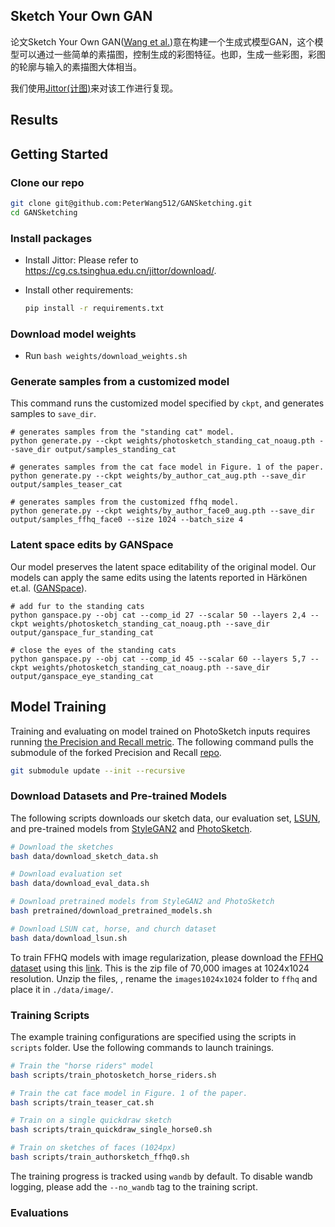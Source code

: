 ## Sketch Your Own GAN

论文Sketch Your Own GAN([Wang et al.](https://github.com/PeterWang512/GANSketching))意在构建一个生成式模型GAN，这个模型可以通过一些简单的素描图，控制生成的彩图特征。也即，生成一些彩图，彩图的轮廓与输入的素描图大体相当。

我们使用[Jittor(计图)](https://github.com/Jittor/Jittor)来对该工作进行复现。

## Results


## Getting Started

### Clone our repo

```bash
git clone git@github.com:PeterWang512/GANSketching.git
cd GANSketching
```

### Install packages
- Install Jittor: Please refer to https://cg.cs.tsinghua.edu.cn/jittor/download/.
- Install other requirements:

  ```bash
  pip install -r requirements.txt
  ```

### Download model weights

- Run `bash weights/download_weights.sh`


### Generate samples from a customized model

This command runs the customized model specified by `ckpt`, and generates samples to `save_dir`.

```
# generates samples from the "standing cat" model.
python generate.py --ckpt weights/photosketch_standing_cat_noaug.pth --save_dir output/samples_standing_cat

# generates samples from the cat face model in Figure. 1 of the paper.
python generate.py --ckpt weights/by_author_cat_aug.pth --save_dir output/samples_teaser_cat

# generates samples from the customized ffhq model.
python generate.py --ckpt weights/by_author_face0_aug.pth --save_dir output/samples_ffhq_face0 --size 1024 --batch_size 4
```

### Latent space edits by GANSpace

Our model preserves the latent space editability of the original model. Our models can apply the same edits using the latents reported in Härkönen et.al. ([GANSpace](https://github.com/harskish/ganspace)).

```
# add fur to the standing cats
python ganspace.py --obj cat --comp_id 27 --scalar 50 --layers 2,4 --ckpt weights/photosketch_standing_cat_noaug.pth --save_dir output/ganspace_fur_standing_cat

# close the eyes of the standing cats
python ganspace.py --obj cat --comp_id 45 --scalar 60 --layers 5,7 --ckpt weights/photosketch_standing_cat_noaug.pth --save_dir output/ganspace_eye_standing_cat
```

## Model Training

Training and evaluating on model trained on PhotoSketch inputs requires running [the Precision and Recall metric](https://github.com/kynkaat/improved-precision-and-recall-metric). The following command pulls the submodule of the forked Precision and Recall [repo](https://github.com/PeterWang512/precision_recall).

```bash
git submodule update --init --recursive
```

### Download Datasets and Pre-trained Models

The following scripts downloads our sketch data, our evaluation set, [LSUN](https://dl.yf.io/lsun), and pre-trained models from [StyleGAN2](https://github.com/NVlabs/stylegan2) and [PhotoSketch](https://github.com/mtli/PhotoSketch).

```bash
# Download the sketches
bash data/download_sketch_data.sh

# Download evaluation set
bash data/download_eval_data.sh

# Download pretrained models from StyleGAN2 and PhotoSketch
bash pretrained/download_pretrained_models.sh

# Download LSUN cat, horse, and church dataset
bash data/download_lsun.sh
```

To train FFHQ models with image regularization, please download the [FFHQ dataset](https://github.com/NVlabs/ffhq-dataset) using this [link](https://drive.google.com/file/d/1WvlAIvuochQn_L_f9p3OdFdTiSLlnnhv/view?usp=sharing). This is the zip file of 70,000 images at 1024x1024 resolution. Unzip the files, , rename the `images1024x1024` folder to `ffhq` and place it in `./data/image/`.


### Training Scripts

The example training configurations are specified using the scripts in `scripts` folder. Use the following commands to launch trainings.

```bash
# Train the "horse riders" model
bash scripts/train_photosketch_horse_riders.sh

# Train the cat face model in Figure. 1 of the paper.
bash scripts/train_teaser_cat.sh

# Train on a single quickdraw sketch
bash scripts/train_quickdraw_single_horse0.sh

# Train on sketches of faces (1024px)
bash scripts/train_authorsketch_ffhq0.sh
```

The training progress is tracked using `wandb` by default. To disable wandb logging, please add the `--no_wandb` tag to the training script.

### Evaluations
